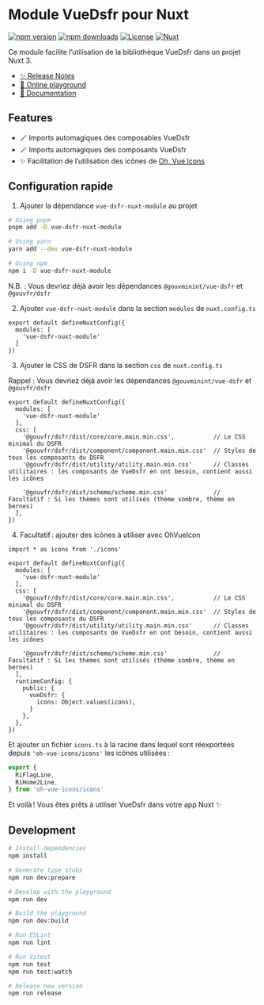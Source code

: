 # Module VueDsfr pour Nuxt

[![npm version][npm-version-src]][npm-version-href]
[![npm downloads][npm-downloads-src]][npm-downloads-href]
[![License][license-src]][license-href]
[![Nuxt][nuxt-src]][nuxt-href]

Ce module facilite l’utilisation de la bibliothèque VueDsfr dans un projet Nuxt 3.

- [✨ Release Notes](/CHANGELOG.md)
- [🏀 Online playground](https://stackblitz.com/github/laruiss/vue-dsfr-nuxt-module?file=playground%2Fapp.vue)
- [📖 Documentation](https://docs.vue-ds.fr/nuxt)

## Features

<!-- Highlight some of the features your module provide here -->
- 🪄 Imports automagiques des composables VueDsfr
- 🪄 Imports automagiques des composants VueDsfr
- ✨ Facilitation de l’utilisation des icônes de [Oh, Vue Icons](https://oh-vue-icons.netlify.app/)

## Configuration rapide

1. Ajouter la dépendance `vue-dsfr-nuxt-module` au projet

```bash
# Using pnpm
pnpm add -D vue-dsfr-nuxt-module

# Using yarn
yarn add --dev vue-dsfr-nuxt-module

# Using npm
npm i -D vue-dsfr-nuxt-module
```

N.B. : Vous devriez déjà avoir les dépendances `@gouvminint/vue-dsfr` et `@gouvfr/dsfr`

2. Ajouter `vue-dsfr-nuxt-module` dans la section `modules` de `nuxt.config.ts`

```ts{3}
export default defineNuxtConfig({
  modules: [
    'vue-dsfr-nuxt-module'
  ]
})
```

3. Ajouter le CSS de DSFR dans la section `css` de `nuxt.config.ts`

Rappel : Vous devriez déjà avoir les dépendances `@gouvminint/vue-dsfr` et `@gouvfr/dsfr`

```ts{5-11}
export default defineNuxtConfig({
  modules: [
    'vue-dsfr-nuxt-module'
  ],
  css: [
    '@gouvfr/dsfr/dist/core/core.main.min.css',           // Le CSS minimal du DSFR
    '@gouvfr/dsfr/dist/component/component.main.min.css'  // Styles de tous les composants du DSFR
    '@gouvfr/dsfr/dist/utility/utility.main.min.css'      // Classes utilitaires : les composants de VueDsfr en ont besoin, contient aussi les icônes

    '@gouvfr/dsfr/dist/scheme/scheme.min.css'             // Facultatif : Si les thèmes sont utilisés (thème sombre, thème en bernes)
  ],
})
```

4. Facultatif : ajouter des icônes à utiliser avec OhVueIcon

```ts{12-18}
import * as icons from './icons'

export default defineNuxtConfig({
  modules: [
    'vue-dsfr-nuxt-module'
  ],
  css: [
    '@gouvfr/dsfr/dist/core/core.main.min.css',           // Le CSS minimal du DSFR
    '@gouvfr/dsfr/dist/component/component.main.min.css'  // Styles de tous les composants du DSFR
    '@gouvfr/dsfr/dist/utility/utility.main.min.css'      // Classes utilitaires : les composants de VueDsfr en ont besoin, contient aussi les icônes

    '@gouvfr/dsfr/dist/scheme/scheme.min.css'             // Facultatif : Si les thèmes sont utilisés (thème sombre, thème en bernes)
  ],
  runtimeConfig: {
    public: {
      vueDsfr: {
        icons: Object.values(icons),
      }
    },
  },
})
```

Et ajouter un fichier `icons.ts` à la racine dans lequel sont réexportées depuis `'oh-vue-icons/icons'` les icônes utilisées :

```ts
export {
  RiFlagLine,
  RiHome2Line,
} from 'oh-vue-icons/icons'
```

Et voilà ! Vous êtes prêts à utiliser VueDsfr dans votre app Nuxt ✨

## Development

```bash
# Install dependencies
npm install

# Generate type stubs
npm run dev:prepare

# Develop with the playground
npm run dev

# Build the playground
npm run dev:build

# Run ESLint
npm run lint

# Run Vitest
npm run test
npm run test:watch

# Release new version
npm run release
```

<!-- Badges -->
[npm-version-src]: https://img.shields.io/npm/v/vue-dsfr-nuxt-module/latest.svg?style=flat&colorA=18181B&colorB=28CF8D
[npm-version-href]: https://npmjs.com/package/vue-dsfr-nuxt-module

[npm-downloads-src]: https://img.shields.io/npm/dm/vue-dsfr-nuxt-module.svg?style=flat&colorA=18181B&colorB=28CF8D
[npm-downloads-href]: https://npmjs.com/package/vue-dsfr-nuxt-module

[license-src]: https://img.shields.io/npm/l/vue-dsfr-nuxt-module.svg?style=flat&colorA=18181B&colorB=28CF8D
[license-href]: https://npmjs.com/package/vue-dsfr-nuxt-module

[nuxt-src]: https://img.shields.io/badge/Nuxt-18181B?logo=nuxt.js
[nuxt-href]: https://nuxt.com
